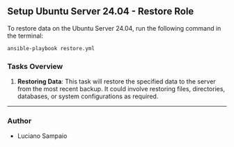 ## **Setup Ubuntu Server 24.04 - Restore Role**

To restore data on the Ubuntu Server 24.04, run the following command in the terminal:

```bash
ansible-playbook restore.yml
```

### **Tasks Overview**

1. **Restoring Data**: This task will restore the specified data to the server from the most recent backup. It could involve restoring files, directories, databases, or system configurations as required.

---

### **Author**

- Luciano Sampaio
